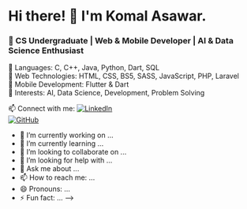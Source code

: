 # Hi there! 👋 I'm Komal Asawar.  
### 🚀 CS Undergraduate | Web & Mobile Developer | AI & Data Science Enthusiast  

🔹 Languages: C, C++, Java, Python, Dart, SQL  
🔹 Web Technologies: HTML, CSS, BS5, SASS, JavaScript, PHP, Laravel  
🔹 Mobile Development: Flutter & Dart  
🔹 Interests: AI, Data Science, Development, Problem Solving  

📫 Connect with me: 
[![LinkedIn](https://img.shields.io/badge/LinkedIn-Profile-blue?style=flat&logo=linkedin)](https://linkedin.com/in/your-profile)  
[![GitHub](https://img.shields.io/badge/GitHub-Profile-black?style=flat&logo=github)](https://github.com/your-username)  


- 🔭 I’m currently working on ...
- 🌱 I’m currently learning ...
- 👯 I’m looking to collaborate on ...
- 🤔 I’m looking for help with ...
- 💬 Ask me about ...
- 📫 How to reach me: ...
- 😄 Pronouns: ...
- ⚡ Fun fact: ...
-->
